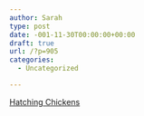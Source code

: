 ```yaml
---
author: Sarah
type: post
date: -001-11-30T00:00:00+00:00
draft: true
url: /?p=905
categories:
  - Uncategorized

---
```

[Hatching Chickens][1]

 [1]: (http://youtu.be/9DatjnHR0nM)
